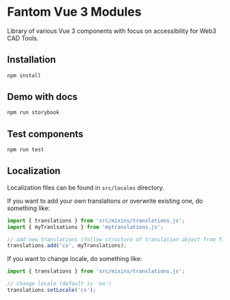 # Fantom Vue 3 Modules

Library of various Vue 3 components with focus on accessibility for Web3 CAD Tools.

## Installation
```bash
npm install
```

## Demo with docs
```bash
npm run storybook
```

## Test components
```bash
npm run test
```

## Localization

Localization files can be found in `src/locales` directory.

If you want to add your own translations or overwrite existing one, do something like:
```javascript
import { translations } from 'src/mixins/translations.js';
import { myTranlsations } from 'mytranslations.js';

// add new translations (follow structure of translation object from files in the `src/locales` directory)
translations.add('cs', myTranslations);
```

If you want to change locale, do something like:
```javascript
import { translations } from 'src/mixins/translations.js';

// change locale (default is 'en')
translations.setLocale('cs');
```
